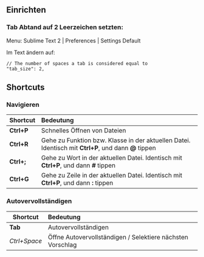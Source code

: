 ## Einrichten

### Tab Abtand auf 2 Leerzeichen setzten:
Menu:
Sublime Text 2 | Preferences | Settings Default

Im Text ändern auf:

    // The number of spaces a tab is considered equal to
    "tab_size": 2,

## Shortcuts

### Navigieren

| Shortcut        | Bedeutung          | 
| ------------- |:-------------|
| **Ctrl+P** | Schnelles Öffnen von Dateien |
| **Ctrl+R** | Gehe zu Funktion bzw. Klasse in der aktuellen Datei. Identisch mit **Ctrl+P**, und dann **@** tippen|
| **Ctrl+;** | Gehe zu Wort in der aktuellen Datei. Identisch mit **Ctrl+P**, und dann **#** tippen|
| **Ctrl+G** | Gehe zu Zeile in der aktuellen Datei. Identisch mit **Ctrl+P**, und dann **:** tippen|

### Autovervollständigen

| Shortcut        | Bedeutung          | 
| ------------- |:-------------|
| **Tab** | Autovervollständigen |
| *Ctrl+Space* | Öffne Autovervollständigen / Selektiere nächsten Vorschlag |

